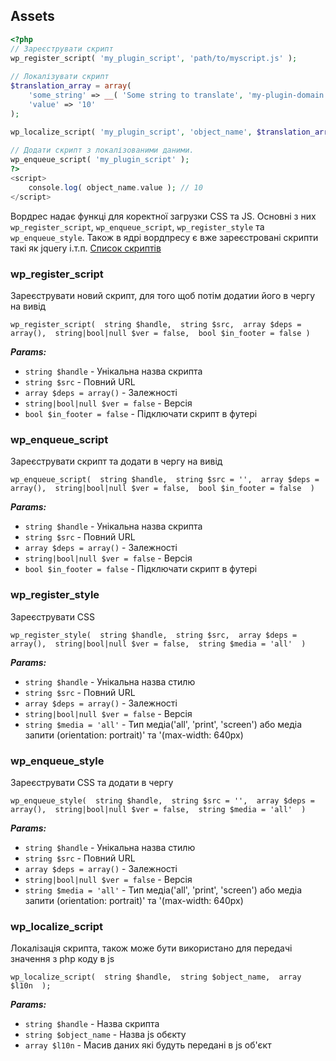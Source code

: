 ## Assets
```php
<?php
// Зареєструвати скрипт
wp_register_script( 'my_plugin_script', 'path/to/myscript.js' );
 
// Локалізувати скрипт
$translation_array = array(
    'some_string' => __( 'Some string to translate', 'my-plugin-domain' ),
    'value' => '10'
);

wp_localize_script( 'my_plugin_script', 'object_name', $translation_array );
 
// Додати скрипт з локалізованими даними.
wp_enqueue_script( 'my_plugin_script' );
?>
<script>
	console.log( object_name.value ); // 10
</script>
```


Вордрес надає функці для коректної загрузки CSS та JS. Основні з них 
`wp_register_script`, `wp_enqueue_script`, `wp_register_style` та `wp_enqueue_style`.
Також в ядрі вордпресу є вже зареєстровані скрипти такі як jquery і.т.п.
[Список скриптів](https://developer.wordpress.org/reference/functions/wp_register_script/#core-registered-scripts)

### wp_register_script
Зареєструвати новий скрипт, для того щоб потім додатии його в чергу на вивід

`
wp_register_script( 
    string $handle, 
    string $src, 
    array $deps = array(), 
    string|bool|null $ver = false, 
    bool $in_footer = false )
`

***Params:***

* `string $handle` - Унікальна назва скрипта  
* `string $src` - Повний URL  
* `array $deps = array()` - Залежності  
* `string|bool|null $ver = false` - Версія
* `bool $in_footer = false` - Підключати скрипт в футері

### wp_enqueue_script
Зареєструвати скрипт та додати в чергу на вивід

`wp_enqueue_script( 
    string $handle, 
    string $src = '', 
    array $deps = array(), 
    string|bool|null $ver = false, 
    bool $in_footer = false 
)`


***Params:***

* `string $handle` - Унікальна назва скрипта  
* `string $src` - Повний URL  
* `array $deps = array()` - Залежності  
* `string|bool|null $ver = false` - Версія
* `bool $in_footer = false` - Підключати скрипт в футері


### wp_register_style
Зареєструвати CSS

`wp_register_style( 
    string $handle, 
    string $src, 
    array $deps = array(), 
    string|bool|null $ver = false, 
    string $media = 'all' 
)`

***Params:***

* `string $handle` - Унікальна назва стилю  
* `string $src` - Повний URL  
* `array $deps = array()` - Залежності  
* `string|bool|null $ver = false` - Версія
* `string $media = 'all'` - Тип медіа('all', 'print', 'screen') або медіа запити (orientation: portrait)' та '(max-width: 640px)


### wp_enqueue_style
Зареєструвати CSS та додати в чергу 

`wp_enqueue_style( 
    string $handle, 
    string $src = '', 
    array $deps = array(), 
    string|bool|null $ver = false, 
    string $media = 'all' 
)`

***Params:***

* `string $handle` - Унікальна назва стилю  
* `string $src` - Повний URL  
* `array $deps = array()` - Залежності  
* `string|bool|null $ver = false` - Версія
* `string $media = 'all'` - Тип медіа('all', 'print', 'screen') або медіа запити (orientation: portrait)' та '(max-width: 640px)

### wp_localize_script
Локалізація скрипта, також може бути використано для передачі значення з php коду в js

`wp_localize_script( 
    string $handle, 
    string $object_name, 
    array $l10n 
);
`

***Params:***

* `string $handle` - Назва скрипта
* `string $object_name` - Назва js обєкту
* `array $l10n` - Масив даних які будуть передані в js об'єкт
